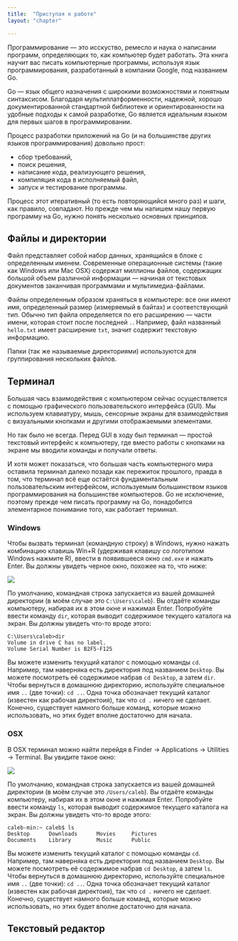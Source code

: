 ```yaml
---
title:  "Приступая к работе"
layout: "chapter"

---
```


Программирование — это исскуство, ремесло и наука о написании программ,
определяющих то, как компьютер будет работать. Эта книга научит вас писать
компьютерные программы, используя язык программирования, разработанный в
компании Google, под названием Go.

Go — язык общего назначения с широкими возможностями и понятным синтаксисом.
Благодаря мультиплатформенности, надежной, хорошо документированной стандартной
библиотеке и ориентированности на удобные подходы к самой разработке, Go
является идеальным языком для первых шагов в программировании.

Процесс разработки приложений на Go (и на большинстве других языков
программирования) довольно прост:

*   сбор требований,
*   поиск решения,
*   написание кода, реализующего решения,
*   компиляция кода в исполняемый файл,
*   запуск и тестирование программы.

Процесс этот итеративный (то есть повторяющийся много раз) и шаги, как правило,
совпадают. Но прежде чем мы напишем нашу первую программу на Go, нужно понять
несколько основных принципов.

## Файлы и директории

Файл представляет собой набор данных, хранящийся в блоке с определенным именем.
Современные операционные системы (такие как Windows или Mac OSX) содержат
миллионы файлов, содержащих большой объем различной информации — начиная от
текстовых документов заканчивая программами и мультимедиа-файлами.

Файлы определенным образом храняться в компьютере: все они имеют имя,
определенный размер (измеряемый в байтах) и соответствующий тип. Обычно тип
файла определяется по его расширению — части имени, которая стоит после
последней `.`. Например, файл названный `hello.txt` имеет расширение `txt`,
значит содержит текстовую информацию.

Папки (так же называемые директориями) используются для группирования нескольких
файлов.

## Терминал

Большая чась взаимодействия с компьютером сейчас осуществляется с помощью
графического пользовательского интерфейса (GUI). Мы используем клавиатуру, мышь,
сенсорные экраны для взаимодействия с визуальными кнопками и другими
отображаемыми элементами.

Но так было не всегда. Перед GUI в ходу был терминал — простой текстовый
интерфейс к компьютеру, где вместо работы с кнопками на экране мы вводили
команды и получали ответы.

И хотя может показаться, что большая часть компьютерного мира оставила терминал
далеко позади как пережиток прошлого, правда в том, что терминал всё еще
остаётся фундаментальным пользовательским интерфейсом, используемым большинством
языков программирования на большинстве компьютеров. Go не исключение, поэтому
прежде чем писать программу на Go, понадобится элементарное понимание того, как
работает терминал.

### Windows

Чтобы вызвать терминал (командную строку) в Windows, нужно нажать комбинацию
клавишь Win+R (удерживая клавишу со логотипом Windows нажмите R), ввести в
появившееся окно `cmd.exe` и нажать Enter. Вы должны увидеть черное окно,
похожее на то, что ниже:

![](/img/chapter-01/01.png)

По умолчанию, командная строка запускается из вашей домашней директории (в моём
случае это `C:\Users\caleb`). Вы отдаёте команды компьютеру, набирая их в этом
окне и нажимая Enter. Попробуйте ввести команду `dir`, которая выводит
содержимое текущего каталога на экран. Вы должны увидеть что-то вроде этого:

    C:\Users\caleb>dir
    Volume in drive C has no label.
    Volume Serial Number is B2F5-F125

Вы можете изменить текущий каталог с помощью команды `cd`. Например, там
наверняка есть директория под названием `Desktop`. Вы можете посмотреть её
содержимое набрав `cd Desktop`, а затем `dir`. Чтобы вернуться в домашнюю
директорию, используйте специальное имя `..` (две точки): `cd ..`. Одна точка
обозначает текущий каталог (известен как рабочая директоия), так что `cd .`
ничего не сделает. Конечно, существует намного больше команд, которые можно
использовать, но этих будет вполне достаточно для начала.

### OSX

В OSX терминал можно найти перейдя в Finder → Applications → Utilities →
Terminal. Вы увидите такое окно:

![](/img/chapter-01/02.png)

По умолчанию, командная строка запускается из вашей домашней директории (в моём
случае это `/Users/caleb`). Вы отдаёте команды компьютеру, набирая их в этом
окне и нажимая Enter. Попробуйте ввести команду `ls`, которая выводит содержимое
текущего каталога на экран. Вы должны увидеть что-то вроде этого:

    caleb-min:~ caleb$ ls
    Desktop      Downloads      Movies     Pictures
    Documents    Library        Music      Public

Вы можете изменить текущий каталог с помощью команды `cd`. Например, там
наверняка есть директория под названием `Desktop`. Вы можете посмотреть её
содержимое набрав `cd Desktop`, а затем `ls`. Чтобы вернуться в домашнюю
директорию, используйте специальное имя `..` (две точки): `cd ..`. Одна точка
обозначает текущий каталог (известен как рабочая директоия), так что `cd .`
ничего не сделает. Конечно, существует намного больше команд, которые можно
использовать, но этих будет вполне достаточно для начала.

## Текстовый редактор

